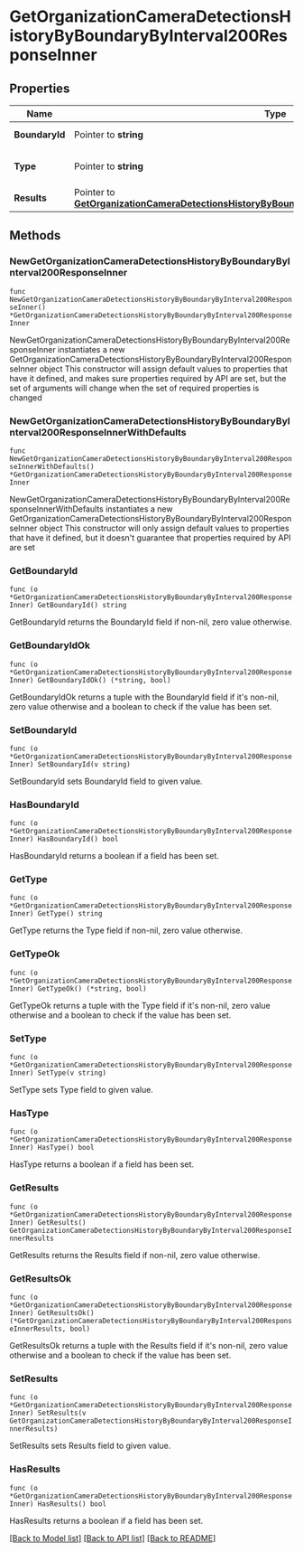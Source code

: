 # GetOrganizationCameraDetectionsHistoryByBoundaryByInterval200ResponseInner

## Properties

Name | Type | Description | Notes
------------ | ------------- | ------------- | -------------
**BoundaryId** | Pointer to **string** | The boundary id | [optional] 
**Type** | Pointer to **string** | The boundary type | [optional] 
**Results** | Pointer to [**GetOrganizationCameraDetectionsHistoryByBoundaryByInterval200ResponseInnerResults**](GetOrganizationCameraDetectionsHistoryByBoundaryByInterval200ResponseInnerResults.md) |  | [optional] 

## Methods

### NewGetOrganizationCameraDetectionsHistoryByBoundaryByInterval200ResponseInner

`func NewGetOrganizationCameraDetectionsHistoryByBoundaryByInterval200ResponseInner() *GetOrganizationCameraDetectionsHistoryByBoundaryByInterval200ResponseInner`

NewGetOrganizationCameraDetectionsHistoryByBoundaryByInterval200ResponseInner instantiates a new GetOrganizationCameraDetectionsHistoryByBoundaryByInterval200ResponseInner object
This constructor will assign default values to properties that have it defined,
and makes sure properties required by API are set, but the set of arguments
will change when the set of required properties is changed

### NewGetOrganizationCameraDetectionsHistoryByBoundaryByInterval200ResponseInnerWithDefaults

`func NewGetOrganizationCameraDetectionsHistoryByBoundaryByInterval200ResponseInnerWithDefaults() *GetOrganizationCameraDetectionsHistoryByBoundaryByInterval200ResponseInner`

NewGetOrganizationCameraDetectionsHistoryByBoundaryByInterval200ResponseInnerWithDefaults instantiates a new GetOrganizationCameraDetectionsHistoryByBoundaryByInterval200ResponseInner object
This constructor will only assign default values to properties that have it defined,
but it doesn't guarantee that properties required by API are set

### GetBoundaryId

`func (o *GetOrganizationCameraDetectionsHistoryByBoundaryByInterval200ResponseInner) GetBoundaryId() string`

GetBoundaryId returns the BoundaryId field if non-nil, zero value otherwise.

### GetBoundaryIdOk

`func (o *GetOrganizationCameraDetectionsHistoryByBoundaryByInterval200ResponseInner) GetBoundaryIdOk() (*string, bool)`

GetBoundaryIdOk returns a tuple with the BoundaryId field if it's non-nil, zero value otherwise
and a boolean to check if the value has been set.

### SetBoundaryId

`func (o *GetOrganizationCameraDetectionsHistoryByBoundaryByInterval200ResponseInner) SetBoundaryId(v string)`

SetBoundaryId sets BoundaryId field to given value.

### HasBoundaryId

`func (o *GetOrganizationCameraDetectionsHistoryByBoundaryByInterval200ResponseInner) HasBoundaryId() bool`

HasBoundaryId returns a boolean if a field has been set.

### GetType

`func (o *GetOrganizationCameraDetectionsHistoryByBoundaryByInterval200ResponseInner) GetType() string`

GetType returns the Type field if non-nil, zero value otherwise.

### GetTypeOk

`func (o *GetOrganizationCameraDetectionsHistoryByBoundaryByInterval200ResponseInner) GetTypeOk() (*string, bool)`

GetTypeOk returns a tuple with the Type field if it's non-nil, zero value otherwise
and a boolean to check if the value has been set.

### SetType

`func (o *GetOrganizationCameraDetectionsHistoryByBoundaryByInterval200ResponseInner) SetType(v string)`

SetType sets Type field to given value.

### HasType

`func (o *GetOrganizationCameraDetectionsHistoryByBoundaryByInterval200ResponseInner) HasType() bool`

HasType returns a boolean if a field has been set.

### GetResults

`func (o *GetOrganizationCameraDetectionsHistoryByBoundaryByInterval200ResponseInner) GetResults() GetOrganizationCameraDetectionsHistoryByBoundaryByInterval200ResponseInnerResults`

GetResults returns the Results field if non-nil, zero value otherwise.

### GetResultsOk

`func (o *GetOrganizationCameraDetectionsHistoryByBoundaryByInterval200ResponseInner) GetResultsOk() (*GetOrganizationCameraDetectionsHistoryByBoundaryByInterval200ResponseInnerResults, bool)`

GetResultsOk returns a tuple with the Results field if it's non-nil, zero value otherwise
and a boolean to check if the value has been set.

### SetResults

`func (o *GetOrganizationCameraDetectionsHistoryByBoundaryByInterval200ResponseInner) SetResults(v GetOrganizationCameraDetectionsHistoryByBoundaryByInterval200ResponseInnerResults)`

SetResults sets Results field to given value.

### HasResults

`func (o *GetOrganizationCameraDetectionsHistoryByBoundaryByInterval200ResponseInner) HasResults() bool`

HasResults returns a boolean if a field has been set.


[[Back to Model list]](../README.md#documentation-for-models) [[Back to API list]](../README.md#documentation-for-api-endpoints) [[Back to README]](../README.md)


